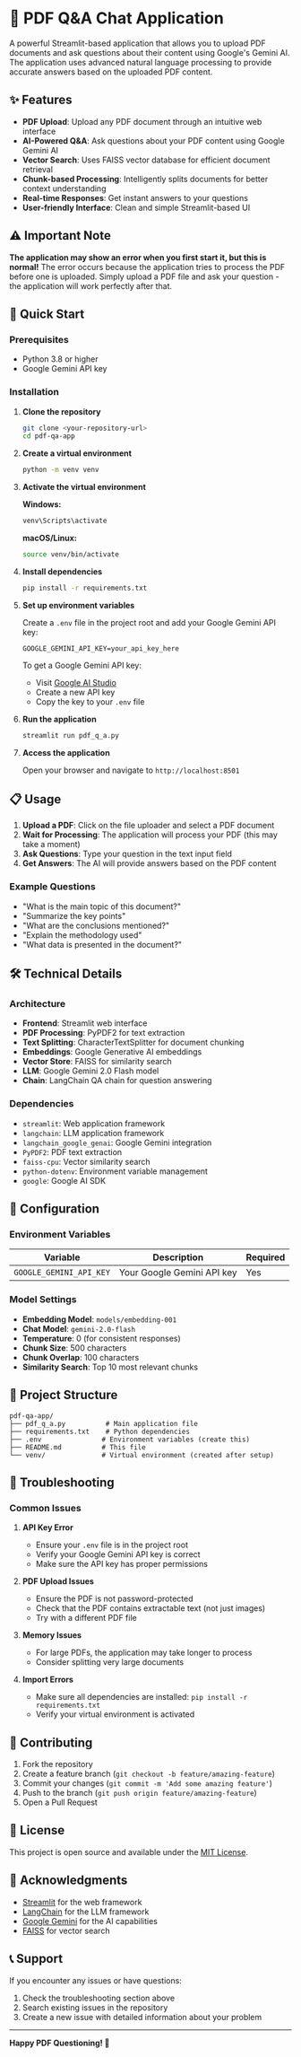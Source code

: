 # 📄 PDF Q&A Chat Application

A powerful Streamlit-based application that allows you to upload PDF documents and ask questions about their content using Google's Gemini AI. The application uses advanced natural language processing to provide accurate answers based on the uploaded PDF content.

## ✨ Features

- **PDF Upload**: Upload any PDF document through an intuitive web interface
- **AI-Powered Q&A**: Ask questions about your PDF content using Google Gemini AI
- **Vector Search**: Uses FAISS vector database for efficient document retrieval
- **Chunk-based Processing**: Intelligently splits documents for better context understanding
- **Real-time Responses**: Get instant answers to your questions
- **User-friendly Interface**: Clean and simple Streamlit-based UI

## ⚠️ Important Note

**The application may show an error when you first start it, but this is normal!** The error occurs because the application tries to process the PDF before one is uploaded. Simply upload a PDF file and ask your question - the application will work perfectly after that.

## 🚀 Quick Start

### Prerequisites

- Python 3.8 or higher
- Google Gemini API key

### Installation

1. **Clone the repository**
   ```bash
   git clone <your-repository-url>
   cd pdf-qa-app
   ```

2. **Create a virtual environment**
   ```bash
   python -m venv venv
   ```

3. **Activate the virtual environment**
   
   **Windows:**
   ```bash
   venv\Scripts\activate
   ```
   
   **macOS/Linux:**
   ```bash
   source venv/bin/activate
   ```

4. **Install dependencies**
   ```bash
   pip install -r requirements.txt
   ```

5. **Set up environment variables**
   
   Create a `.env` file in the project root and add your Google Gemini API key:
   ```
   GOOGLE_GEMINI_API_KEY=your_api_key_here
   ```
   
   To get a Google Gemini API key:
   - Visit [Google AI Studio](https://makersuite.google.com/app/apikey)
   - Create a new API key
   - Copy the key to your `.env` file

6. **Run the application**
   ```bash
   streamlit run pdf_q_a.py
   ```

7. **Access the application**
   
   Open your browser and navigate to `http://localhost:8501`

## 📋 Usage

1. **Upload a PDF**: Click on the file uploader and select a PDF document
2. **Wait for Processing**: The application will process your PDF (this may take a moment)
3. **Ask Questions**: Type your question in the text input field
4. **Get Answers**: The AI will provide answers based on the PDF content

### Example Questions

- "What is the main topic of this document?"
- "Summarize the key points"
- "What are the conclusions mentioned?"
- "Explain the methodology used"
- "What data is presented in the document?"


## 🛠️ Technical Details

### Architecture

- **Frontend**: Streamlit web interface
- **PDF Processing**: PyPDF2 for text extraction
- **Text Splitting**: CharacterTextSplitter for document chunking
- **Embeddings**: Google Generative AI embeddings
- **Vector Store**: FAISS for similarity search
- **LLM**: Google Gemini 2.0 Flash model
- **Chain**: LangChain QA chain for question answering

### Dependencies

- `streamlit`: Web application framework
- `langchain`: LLM application framework
- `langchain_google_genai`: Google Gemini integration
- `PyPDF2`: PDF text extraction
- `faiss-cpu`: Vector similarity search
- `python-dotenv`: Environment variable management
- `google`: Google AI SDK

## 🔧 Configuration

### Environment Variables

| Variable | Description | Required |
|----------|-------------|----------|
| `GOOGLE_GEMINI_API_KEY` | Your Google Gemini API key | Yes |

### Model Settings

- **Embedding Model**: `models/embedding-001`
- **Chat Model**: `gemini-2.0-flash`
- **Temperature**: 0 (for consistent responses)
- **Chunk Size**: 500 characters
- **Chunk Overlap**: 100 characters
- **Similarity Search**: Top 10 most relevant chunks

## 📁 Project Structure

```
pdf-qa-app/
├── pdf_q_a.py          # Main application file
├── requirements.txt    # Python dependencies
├── .env               # Environment variables (create this)
├── README.md          # This file
└── venv/              # Virtual environment (created after setup)
```

## 🐛 Troubleshooting

### Common Issues

1. **API Key Error**
   - Ensure your `.env` file is in the project root
   - Verify your Google Gemini API key is correct
   - Make sure the API key has proper permissions

2. **PDF Upload Issues**
   - Ensure the PDF is not password-protected
   - Check that the PDF contains extractable text (not just images)
   - Try with a different PDF file

3. **Memory Issues**
   - For large PDFs, the application may take longer to process
   - Consider splitting very large documents

4. **Import Errors**
   - Make sure all dependencies are installed: `pip install -r requirements.txt`
   - Verify your virtual environment is activated

## 🤝 Contributing

1. Fork the repository
2. Create a feature branch (`git checkout -b feature/amazing-feature`)
3. Commit your changes (`git commit -m 'Add some amazing feature'`)
4. Push to the branch (`git push origin feature/amazing-feature`)
5. Open a Pull Request

## 📄 License

This project is open source and available under the [MIT License](LICENSE).

## 🙏 Acknowledgments

- [Streamlit](https://streamlit.io/) for the web framework
- [LangChain](https://langchain.com/) for the LLM framework
- [Google Gemini](https://ai.google.dev/) for the AI capabilities
- [FAISS](https://faiss.ai/) for vector search

## 📞 Support

If you encounter any issues or have questions:

1. Check the troubleshooting section above
2. Search existing issues in the repository
3. Create a new issue with detailed information about your problem

---

**Happy PDF Questioning! 🎉**
